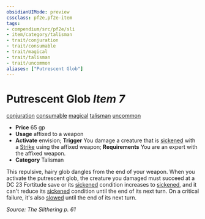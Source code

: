 ```yaml
---
obsidianUIMode: preview
cssclass: pf2e,pf2e-item
tags:
- compendium/src/pf2e/sli
- item/category/talisman
- trait/conjuration
- trait/consumable
- trait/magical
- trait/talisman
- trait/uncommon
aliases: ["Putrescent Glob"]
---
```

# Putrescent Glob *Item 7*  
[conjuration](../../../rules/traits/conjuration.md)  [consumable](../../../rules/traits/consumable.md)  [magical](../../../rules/traits/magical.md)  [talisman](../../../rules/traits/talisman.md)  [uncommon](../../../rules/traits/uncommon.md)  

- **Price** 65 gp
- **Usage** affixed to a weapon
- **Activate** envision; **Trigger** You damage a creature that is [sickened](../../../rules/conditions.md#Sickened) with a [Strike](../../../rules/actions/strike.md) using the affixed weapon; **Requirements** You are an expert with the affixed weapon.
- **Category** Talisman

This repulsive, hairy glob dangles from the end of your weapon. When you activate the putrescent glob, the creature you damaged must succeed at a DC 23 Fortitude save or its [sickened](../../../rules/conditions.md#Sickened) condition increases to [sickened](../../../rules/conditions.md#Sickened), and it can't reduce its [sickened](../../../rules/conditions.md#Sickened) condition until the end of its next turn. On a critical failure, it's also [slowed](../../../rules/conditions.md#Slowed) until the end of its next turn.

*Source: The Slithering p. 61*